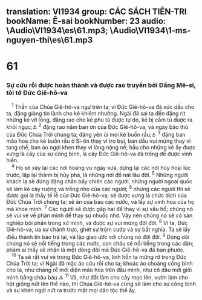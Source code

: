 translation: VI1934
group: CÁC SÁCH TIÊN-TRI
bookName: Ê-sai 
bookNumber: 23
audio: \Audio\VI1934\es\61.mp3; \Audio\VI1934\1-ms-nguyen-thi\es\61.mp3
-------

<div class="title"><h1>61</h1><h3>Sự cứu rỗi được hoàn thành và được rao truyền bởi Đấng Mê-si, tôi tớ Đức Giê-hô-va</h3></div>
<span class="verse es_61_1"> <sup>1</sup> Thần của Chúa Giê-hô-va ngự trên ta; vì Đức Giê-hô-va đã xức dầu cho ta, đặng giảng tin lành cho kẻ khiêm nhường. Ngài đã sai ta đến đặng rịt những kẻ vỡ lòng, đặng rao cho kẻ phu tù được tự do, kẻ bị cầm tù được ra khỏi ngục;<a data-toggle="tooltip" data-placement="bottom" title="Mat 11:5; Lu 7:22][gt=Lu 4:18-19">⚓</a></span>
<span class="verse es_61_2"><sup>2</sup> đặng rao năm ban ơn của Đức Giê-hô-va, và ngày báo thù của Đức Chúa Trời chúng ta; đặng yên ủi mọi kẻ buồn rầu;<a data-toggle="tooltip" data-placement="bottom" title="Mat 5:4">⚓</a></span>
<span class="verse es_61_3"><sup>3</sup> đặng ban mão hoa cho kẻ buồn rầu ở Si-ôn thay vì tro bụi, ban dầu vui mừng thay vì tang chế, ban áo ngợi khen thay vì lòng nặng nề; hầu cho những kẻ ấy được xưng là cây của sự công bình, là cây Đức Giê-hô-va đã trồng để được vinh hiển. <br/></span>
<span class="verse es_61_4"> <sup>4</sup> Họ sẽ xây lại các nơi hoang vu ngày xưa, dựng lại các nơi hủy hoại lúc trước, lập lại thành bị hủy phá, là những nơi đổ nát lâu đời. </span>
<span class="verse es_61_5"><sup>5</sup> Những người khách lạ sẽ đứng đặng chăn bầy chiên các ngươi, những người ngoại quốc sẽ làm kẻ cày ruộng và trồng nho của các ngươi; </span>
<span class="verse es_61_6"><sup>6</sup> nhưng các ngươi thì sẽ được gọi là thầy tế lễ của Đức Giê-hô-va; sẽ được xưng là chức dịch của Đức Chúa Trời chúng ta; sẽ ăn của báu các nước, và lấy sự vinh hoa của họ mà khoe mình. </span>
<span class="verse es_61_7"><sup>7</sup> Các ngươi sẽ được gấp hai để thay vì sự xấu hổ; chúng nó sẽ vui vẻ về phận mình để thay sự nhuốc nhơ. Vậy nên chúng nó sẽ có sản nghiệp bội phần trong xứ mình, và được sự vui mừng đời đời. </span>
<span class="verse es_61_8"><sup>8</sup> Vì ta, Đức Giê-hô-va, ưa sự chánh trực, ghét sự trộm cướp và sự bất nghĩa. Ta sẽ lấy điều thành tín báo trả lại, và lập giao ước với chúng nó đời đời. </span>
<span class="verse es_61_9"><sup>9</sup> Dòng dõi chúng nó sẽ nổi tiếng trong các nước, con cháu sẽ nổi tiếng trong các dân; phàm ai thấy sẽ nhận là một dòng dõi mà Đức Giê-hô-va đã ban phước. <br/></span>
<span class="verse es_61_10"> <sup>10</sup> Ta sẽ rất vui vẻ trong Đức Giê-hô-va, linh hồn ta mừng rỡ trong Đức Chúa Trời ta; vì Ngài đã mặc áo cứu rỗi cho ta; khoác áo choàng công bình cho ta, như chàng rể mới diện mão hoa trên đầu mình, như cô dâu mới giồi mình bằng châu báu.<a data-toggle="tooltip" data-placement="bottom" title="Kh 21:2">⚓</a></span>
<span class="verse es_61_11"><sup>11</sup> Vả, như đất làm cho cây mọc lên, vườn làm cho hột giống nứt lên thể nào, thì Chúa Giê-hô-va cũng sẽ làm cho sự công bình và sự khen ngợi nứt ra trước mặt mọi dân tộc thể ấy. <br/></span>
